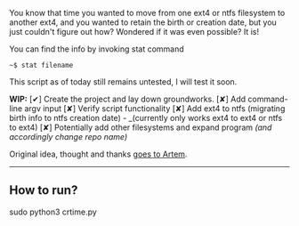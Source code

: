 You know that time you wanted to move from one ext4 or ntfs filesystem to another ext4, and you wanted to retain the birth or creation date, but you just couldn't figure out how? Wondered if it was even possible? It is!

You can find the info by invoking stat command

`~$ stat filename`


This script as of today still remains untested, I will test it soon.

**WIP:**
[✔] Create the project and lay down groundworks.
[✘] Add command-line argv input
[✘] Verify script functionality
[✘] Add ext4 to ntfs (migrating birth info to ntfs creation date) - _(currently only works ext4 to ext4 or ntfs to ext4)
[✘] Potentially add other filesystems and expand program _(and accordingly change repo name)_

Original idea, thought and thanks [goes to Artem](https://unix.stackexchange.com/a/591388).

----

## How to run?

sudo python3 crtime.py
